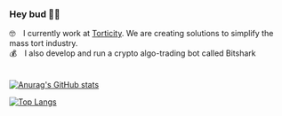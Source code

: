 ### Hey bud 🤙🏻


🤓 I currently work at [Torticity](https://torticity.com). We are creating solutions to simplify the mass tort industry. <br/>
💰 I also develop and run a crypto algo-trading bot called Bitshark<br/>
<br/>
<br/>
[![Anurag's GitHub stats](https://github-readme-stats.vercel.app/api?username=chavasobreyra&show_icons=true&theme=dark&count_private=true&include_all_commits=true)](https://github.com/anuraghazra/github-readme-stats)

[![Top Langs](https://github-readme-stats.vercel.app/api/top-langs/?username=chavasobreyra&show_icons=true&theme=dark&count_private=true&include_all_commits=true&hide=css)](https://github.com/anuraghazra/github-readme-stats)



